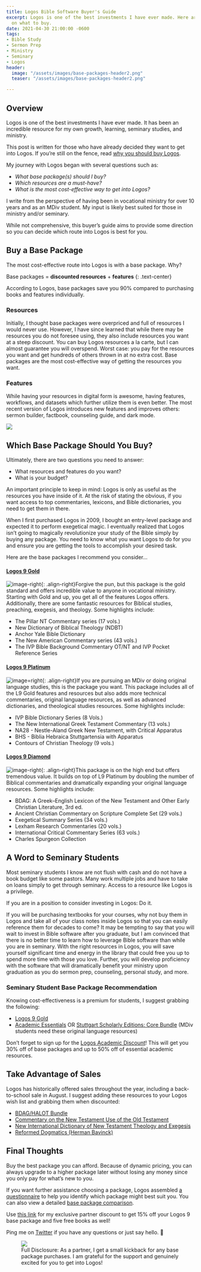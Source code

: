 ```yaml
---
title: Logos Bible Software Buyer's Guide
excerpt: Logos is one of the best investments I have ever made. Here are some thoughts
  on what to buy.
date: 2021-04-30 21:00:00 -0600
tags:
- Bible Study
- Sermon Prep
- Ministry
- Seminary
- Logos
header:
  image: "/assets/images/base-packages-header2.png"
  teaser: "/assets/images/base-packages-header2.png"

---
```

## Overview

Logos is one of the best investments I have ever made. It has been an incredible resource for my own growth, learning, seminary studies, and ministry.

This post is written for those who have already decided they want to get into Logos. If you’re still on the fence, read [why you should buy Logos](https://www.nickstapleton.me/Why-You-Should-Buy-Logos-9/).

My journey with Logos began with several questions such as:

* _What base package(s) should I buy?_
* _Which resources are a must-have?_
* _What is the most cost-effective way to get into Logos?_

I write from the perspective of having been in vocational ministry for over 10 years and as an MDiv student. My input is likely best suited for those in ministry and/or seminary.

While not comprehensive, this buyer’s guide aims to provide some direction so you can decide which route into Logos is best for you.

## Buy a Base Package

The most cost-effective route into Logos is with a base package. Why?

Base packages = **discounted resources** + **features**
{: .text-center}

According to Logos, base packages save you 90% compared to purchasing books and features individually.

### Resources

Initially, I thought base packages were overpriced and full of resources I would never use. However, I have since learned that while there may be resources you do not foresee using, they also include resources you want at a steep discount. You can buy Logos resources a la carte, but I can almost guarantee you will overspend. Worst case: you pay for the resources you want and get hundreds of others thrown in at no extra cost. Base packages are the most cost-effective way of getting the resources you want.

### Features

While having your resources in digital form is awesome, having features, workflows, and datasets which further utilize them is even better. The most recent version of Logos introduces new features and improves others: sermon builder, factbook, counseling guide, and dark mode.

![](/assets/images/factbook.webp)

## Which Base Package Should You Buy?

Ultimately, there are two questions you need to answer:

* What resources and features do you want?
* What is your budget?

An important principle to keep in mind: Logos is only as useful as the resources you have inside of it. At the risk of stating the obvious, if you want access to top commentaries, lexicons, and Bible dictionaries, you need to get them in there.

When I first purchased Logos in 2009, I bought an entry-level package and expected it to perform exegetical magic. I eventually realized that Logos isn’t going to magically revolutionize your study of the Bible simply by buying any package. You need to know what you want Logos to do for you and ensure you are getting the tools to accomplish your desired task.

Here are the base packages I recommend you consider…

#### [Logos 9 Gold](https://partner.logosbible.com/click.track?CID=432198&AFID=460205&nonencodedurl=https://www.logos.com/product/195377/logos-9-gold)

![image-right](/assets/images/l9gold.png){: .align-right}Forgive the pun, but this package is the gold standard and offers incredible value to anyone in vocational ministry. Starting with Gold and up, you get all of the features Logos offers. Additionally, there are some fantastic resources for Biblical studies, preaching, exegesis, and theology. Some highlights include:

* The Pillar NT Commentary series (17 vols.)
* New Dictionary of Biblical Theology (NDBT)
* Anchor Yale Bible Dictionary
* The New American Commentary series (43 vols.)
* The IVP Bible Background Commentary OT/NT and IVP Pocket Reference Series

#### [Logos 9 Platinum](https://partner.logosbible.com/click.track?CID=432198&AFID=460205&nonencodedurl=https://www.logos.com/product/195378/logos-9-platinum)

![image=right](/assets/images/l9platinum.png){: .align-right}If you are pursuing an MDiv or doing original language studies, this is the package you want. This package includes all of the L9 Gold features and resources but also adds more technical commentaries, original language resources, as well as advanced dictionaries, and theological studies resources. Some highlights include:

* IVP Bible Dictionary Series (8 Vols.)
* The New International Greek Testament Commentary (13 vols.)
* NA28 - Nestle-Aland Greek New Testament, with Critical Apparatus
* BHS - Biblia Hebraica Stuttgartensia with Apparatus
* Contours of Christian Theology (9 vols.)

#### [Logos 9 Diamond](https://partner.logosbible.com/click.track?CID=432198&AFID=460205&nonencodedurl=https://www.logos.com/product/195379/logos-9-diamond)

![image-right](/assets/images/l9diamond.png){: .align-right}This package is on the high end but offers tremendous value. It builds on top of L9 Platinum by doubling the number of Biblical commentaries and dramatically expanding your original language resources. Some highlights include:

* BDAG: A Greek–English Lexicon of the New Testament and Other Early Christian Literature, 3rd ed.
* Ancient Christian Commentary on Scripture Complete Set (29 vols.)
* Exegetical Summary Series (34 vols.)
* Lexham Research Commentaries (20 vols.)
* International Critical Commentary Series (63 vols.)
* Charles Spurgeon Collection

## A Word to Seminary Students

Most seminary students I know are not flush with cash and do not have a book budget like some pastors. Many work multiple jobs and have to take on loans simply to get through seminary. Access to a resource like Logos is a privilege.

If you are in a position to consider investing in Logos: Do it.

If you will be purchasing textbooks for your courses, why not buy them in Logos and take all of your class notes inside Logos so that you can easily reference them for decades to come? It may be tempting to say that you will wait to invest in Bible software after you graduate, but I am convinced that there is no better time to learn how to leverage Bible software than while you are in seminary. With the right resources in Logos, you will save yourself significant time and energy in the library that could free you up to spend more time with those you love. Further, you will develop proficiency with the software that will dramatically benefit your ministry upon graduation as you do sermon prep, counseling, personal study, and more.

### Seminary Student Base Package Recommendation

Knowing cost-effectiveness is a premium for students, I suggest grabbing the following:

* [Logos 9 Gold](https://partner.logosbible.com/click.track?CID=432198&AFID=460205&nonencodedurl=https://www.logos.com/product/195377/logos-9-gold)
* [Academic Essentials](https://partner.logosbible.com/click.track?CID=432198&AFID=460205&nonencodedurl=https://www.logos.com/product/195534/logos-9-academic-essentials) OR [Stuttgart Scholarly Editions: Core Bundle](https://partner.logosbible.com/click.track?CID=432198&AFID=460205&nonencodedurl=https://www.logos.com/product/55088/stuttgart-scholarly-editions-core-bundle) (MDiv students need these original language resources)

Don’t forget to sign up for the [Logos Academic Discount](https://partner.logosbible.com/click.track?CID=432198&AFID=460205&nonencodedurl=https://www.logos.com/academic-discount)! This will get you 30% off of base packages and up to 50% off of essential academic resources.

## Take Advantage of Sales

Logos has historically offered sales throughout the year, including a back-to-school sale in August. I suggest adding these resources to your Logos wish list and grabbing them when discounted:

* [BDAG/HALOT Bundle](https://partner.logosbible.com/click.track?CID=432198&AFID=460205&nonencodedurl=https://partner.logosbible.com/click.track?CID=432198&AFID=460205&nonencodedurl=https://www.logos.com/product/5228/bdag-halot-bundle)
* [Commentary on the New Testament Use of the Old Testament](https://partner.logosbible.com/click.track?CID=432198&AFID=460205&nonencodedurl=https://www.logos.com/product/5321/commentary-on-the-new-testament-use-of-the-old-testament)
* [New International Dictionary of New Testament Theology and Exegesis](https://partner.logosbible.com/click.track?CID=432198&AFID=460205&nonencodedurl=https://www.logos.com/product/45403/new-international-dictionary-of-new-testament-theology-and-exegesis-2nd-edition-nidntte)
* [Reformed Dogmatics (Herman Bavinck)](https://partner.logosbible.com/click.track?CID=432198&AFID=460205&nonencodedurl=https://www.logos.com/product/5309/reformed-dogmatics)

## Final Thoughts

Buy the best package you can afford. Because of dynamic pricing, you can always upgrade to a higher package later without losing any money since you only pay for what’s new to you.

If you want further assistance choosing a package, Logos assembled [a questionnaire](https://partner.logosbible.com/click.track?CID=432198&AFID=460205&nonencodedurl=https://www.logos.com/help-me-choose-package) to help you identify which package might best suit you. You can also view a detailed [base package comparison](https://partner.logosbible.com/click.track?CID=432198&AFID=460205&nonencodedurl=https://www.logos.com/compare-packages).

Use [this link](http://bit.ly/Logos9) for my exclusive partner discount to get 15% off your Logos 9 base package and five free books as well!

Ping me on [Twitter](https://twitter.com/nickstapleton) if you have any questions or just say hello. 👋

<figure> <a href="http://bit.ly/Logos9"><img src="/assets/images/partners-ad-offer-focus-728x90.png"></a>
<figcaption>Full Disclosure: As a partner, I get a small kickback for any base package purchases. I am grateful for the support and genuinely excited for you to get into Logos!</figcaption>
</figure>